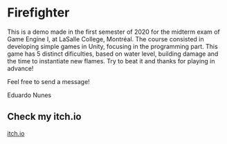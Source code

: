 # Firefighter

This is a demo made in the first semester of 2020 for the midterm exam of Game Engine I, at LaSalle College, Montréal.
The course consisted in developing simple games in Unity, focusing in the programming part.
This game has 5 distinct dificulties, based on water level, building damage and the time to instantiate new flames. 
Try to beat it and thanks for playing in advance!

Feel free to send a message!

Eduardo Nunes

## Check my itch.io
[itch.io](https://wai-pa.itch.io/)
